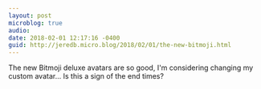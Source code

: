 ```yaml
---
layout: post
microblog: true
audio: 
date: 2018-02-01 12:17:16 -0400
guid: http://jeredb.micro.blog/2018/02/01/the-new-bitmoji.html
---
```

The new Bitmoji deluxe avatars are so good, I'm considering changing my custom avatar… Is this a sign of the end times?
